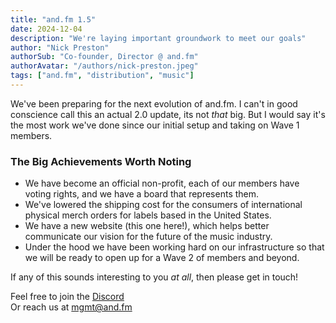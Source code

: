 ```yaml
---
title: "and.fm 1.5"
date: 2024-12-04
description: "We're laying important groundwork to meet our goals"
author: "Nick Preston"
authorSub: "Co-founder, Director @ and.fm"
authorAvatar: "/authors/nick-preston.jpeg"
tags: ["and.fm", "distribution", "music"]
---
```


We've been preparing for the next evolution of and.fm. I can't in good conscience call this an actual 2.0 update, its not _that_ big. But I would say it's the most work we've done since our initial setup and taking on Wave 1 members.

### The Big Achievements Worth Noting

- We have become an official non-profit, each of our members have voting rights, and we have a board that represents them.
- We've lowered the shipping cost for the consumers of international physical merch orders for labels based in the United States.
- We have a new website (this one here!), which helps better communicate our vision for the future of the music industry.
- Under the hood we have been working hard on our infrastructure so that we will be ready to open up for a Wave 2 of members and beyond.

If any of this sounds interesting to you _at all_, then please get in touch!

Feel free to join the [Discord](https://and.fm/discord)  
Or reach us at [mgmt@and.fm](mailto:mgmt@and.fm)
